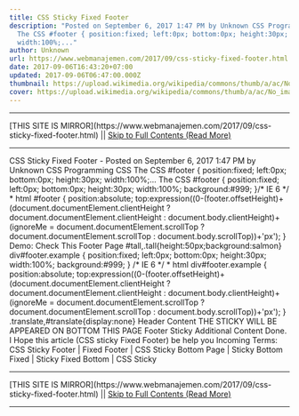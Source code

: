 ```yaml
---
title: CSS Sticky Fixed Footer
description: "Posted on September 6, 2017 1:47 PM by Unknown CSS Programming CSS
  The CSS #footer { position:fixed; left:0px; bottom:0px; height:30px;
  width:100%;..."
author: Unknown
url: https://www.webmanajemen.com/2017/09/css-sticky-fixed-footer.html
date: 2017-09-06T16:43:20+07:00
updated: 2017-09-06T06:47:00.000Z
thumbnail: https://upload.wikimedia.org/wikipedia/commons/thumb/a/ac/No_image_available.svg/2048px-No_image_available.svg.png
cover: https://upload.wikimedia.org/wikipedia/commons/thumb/a/ac/No_image_available.svg/2048px-No_image_available.svg.png
---
```


<hr/> [THIS SITE IS MIRROR](https://www.webmanajemen.com/2017/09/css-sticky-fixed-footer.html) || <a href="https://www.webmanajemen.com/2017/09/css-sticky-fixed-footer.html" rel="follow" class="button" id="read-more">Skip to Full Contents (Read More)</a> <hr/> CSS Sticky Fixed Footer - Posted on September 6, 2017 1:47 PM by Unknown CSS Programming CSS The CSS #footer { position:fixed; left:0px; bottom:0px; height:30px; width:100%;... The CSS
#footer {
position:fixed;
left:0px;
bottom:0px;
height:30px;
width:100%;
background:#999;
}/* IE 6 */
* html #footer {
position:absolute;
top:expression((0-(footer.offsetHeight)+(document.documentElement.clientHeight
? document.documentElement.clientHeight :
document.body.clientHeight)+(ignoreMe =
document.documentElement.scrollTop ?
document.documentElement.scrollTop :
document.body.scrollTop))+'px');
}
Demo:
Check This Footer Page
#tall,.tall{height:50px;background:salmon} div#footer.example { position:fixed; left:0px; bottom:0px; height:30px; width:100%; background:#999; } /* IE 6 */ * html div#footer.example { position:absolute; top:expression((0-(footer.offsetHeight)+(document.documentElement.clientHeight ? document.documentElement.clientHeight : document.body.clientHeight)+(ignoreMe = document.documentElement.scrollTop ? document.documentElement.scrollTop : document.body.scrollTop))+'px'); } .translate,#translate{display:none} 
Header
Content
THE STICKY WILL BE APPEARED ON BOTTOM THIS PAGE
Footer Sticky
Additional Content
Done. I Hope this article (CSS sticky Fixed Footer) be help you
Incoming Terms: CSS Sticky Footer | Fixed Footer | CSS Sticky Bottom Page | Sticky Bottom Fixed | Sticky Fixed Bottom | CSS Sticky <hr/> [THIS SITE IS MIRROR](https://www.webmanajemen.com/2017/09/css-sticky-fixed-footer.html) || <a href="https://www.webmanajemen.com/2017/09/css-sticky-fixed-footer.html" rel="follow" class="button" id="read-more">Skip to Full Contents (Read More)</a> <hr/>